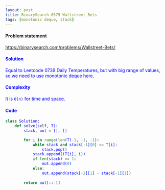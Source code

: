 ```yaml
---
layout: post
title: BinarySearch 0579 Wallstreet Bets
tags: [monotonic deque, stack]
---
```


#### Problem statement

<a href="https://binarysearch.com/problems/Wallstreet-Bets/"> <font color = blue>https://binarysearch.com/problems/Wallstreet-Bets/

#### Solution
Equal to Leetcode 0739 Daily Temperatures, but with big range of values, so we need to use monotonic deque here.

#### Complexity
It is `O(n)` for time and space.

#### Code
```python
class Solution:
    def solve(self, T):
        stack, out = [], []

        for i in range(len(T)-1, -1, -1):
            while stack and stack[-1][0] <= T[i]:
                stack.pop()
            stack.append((T[i], i))
            if len(stack) == 1:
                out.append(0)
            else:
                out.append(stack[-2][1] - stack[-1][1])
            
        return out[::-1]
```
